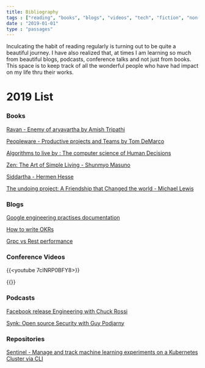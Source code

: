 ```yaml
---
title: Bibliography
tags : ["reading", "books", "blogs", "videos", "tech", "fiction", "non-fiction"]
date : "2019-01-01"
type : "passages"
---
```


Inculcating the habit of reading regularly is turning out to be quite a beautiful journey. I have also realized that, at times I am learning so much from beautiful blogs, podcasts, conference talks and not just from books. This space is to keep track of all the wonderful people who have had impact on my life thru their works. 


# 2019 List 

### Books
[Ravan - Enemy of aryavartha by Amish Tripathi](https://www.amazon.in/Raavan-Enemy-Aryavarta-Chandra-Book/dp/9388754085/ref=sr_1_1?crid=1G0EC8HZNQ4ZB&keywords=ravan+by+amish&qid=1573801787&sprefix=Ravan+by%2Caps%2C272&sr=8-1)

[Peopleware - Productive projects and Teams by Tom DeMarco](https://www.amazon.in/Peopleware-Productive-Projects-Tom-DeMarco/dp/0321934113/ref=sr_1_1?crid=1AZGTV4JUZPZ6&keywords=peopleware+productive+projects+and+teams&qid=1573801819&sprefix=Peopleware%2Caps%2C269&sr=8-1)

[Algorithms to live by : The computer science of Human Decisions](https://www.amazon.in/Algorithms-Live-Computer-Science-Decisions/dp/0007547994/ref=sr_1_1?crid=3O9TWA7ML02QR&keywords=algorithms+to+live+by&qid=1573801886&sprefix=algortih%2Caps%2C380&sr=8-1)

[Zen: The Art of Simple Living - Shunmyo Masuno](https://www.amazon.in/Zen-Simple-Living-Shunmyo-Masuno/dp/024137183X/ref=sr_1_1?crid=19TDX1EIMFPJU&keywords=zen+the+art+of+simple+living&qid=1577814854&s=books&sprefix=zen%2Cstripbooks%2C169&sr=1-1)

[Siddartha - Hermen Hesse ](https://www.amazon.in/Siddhartha-Hermann-Hesse/dp/817234368X/ref=sr_1_1_sspa?crid=11TQ1FEPAYTVB&keywords=siddartha+hermann+hesse+book&qid=1573802082&sprefix=siddartha%2Caps%2C463&sr=8-1-spons&psc=1&spLa=ZW5jcnlwdGVkUXVhbGlmaWVyPUEzM1hVMVFaREgyM0lNJmVuY3J5cHRlZElkPUEwNTg5MTQzMlRITTVQRTROQjJNNSZlbmNyeXB0ZWRBZElkPUEwNDE2OTk0Mlk5M01JRzY4TEVRUyZ3aWRnZXROYW1lPXNwX2F0ZiZhY3Rpb249Y2xpY2tSZWRpcmVjdCZkb05vdExvZ0NsaWNrPXRydWU=)

[The undoing project: A Friendship that Changed the world - Michael Lewis](https://www.amazon.in/Undoing-Project-Friendship-Changed-World/dp/0141983043/ref=sr_1_1?crid=1170JPFGA7PUK&keywords=undoing+project&qid=1577814791&s=books&sprefix=undoing+%2Caps%2C161&sr=1-1)

### Blogs

[Google engineering practises documentation](https://google.github.io/eng-practices/review/reviewer/standard.html)

[How to write OKRs](https://www.ntaskmanager.com/blog/okr-examples/)

[Grpc vs Rest performance](https://medium.com/@bimeshde/grpc-vs-rest-performance-simplified-fd35d01bbd4)


### Conference Videos

{{<youtube 7cINRP0BFY8>}}

{{<youtube oBklltKXtDE>}}

### Podcasts

[Facebook release Engineering with Chuck Rossi](https://softwareengineeringdaily.com/2019/08/27/facebook-release-engineering-with-chuck-rossi/)

[Synk: Open source Security with Guy Podjarny](https://softwareengineeringdaily.com/2019/12/16/snyk-open-source-security-with-guy-podjarny/)

### Repositories

[Sentinel - Manage and track machine learning experiments on a Kubernetes Cluster via CLI](https://github.com/deep-learning-for-humans/sentinels)
